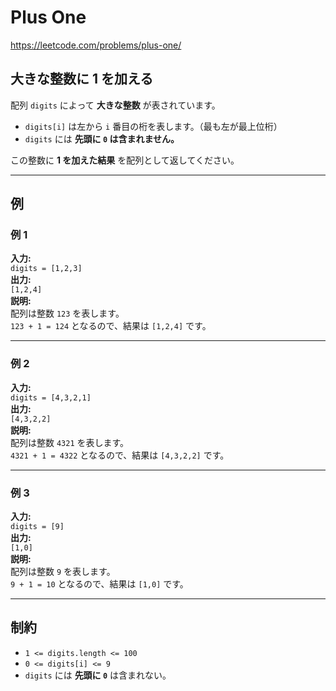 # Plus One

<https://leetcode.com/problems/plus-one/>

## **大きな整数に 1 を加える**

配列 `digits` によって **大きな整数** が表されています。  

- `digits[i]` は左から `i` 番目の桁を表します。（最も左が最上位桁）  
- `digits` には **先頭に `0` は含まれません。**

この整数に **1 を加えた結果** を配列として返してください。

---

## **例**

### **例 1**

**入力:**  
`digits = [1,2,3]`  
**出力:**  
`[1,2,4]`  
**説明:**  
配列は整数 `123` を表します。  
`123 + 1 = 124` となるので、結果は `[1,2,4]` です。

---

### **例 2**

**入力:**  
`digits = [4,3,2,1]`  
**出力:**  
`[4,3,2,2]`  
**説明:**  
配列は整数 `4321` を表します。  
`4321 + 1 = 4322` となるので、結果は `[4,3,2,2]` です。

---

### **例 3**

**入力:**  
`digits = [9]`  
**出力:**  
`[1,0]`  
**説明:**  
配列は整数 `9` を表します。  
`9 + 1 = 10` となるので、結果は `[1,0]` です。

---

## **制約**

- `1 <= digits.length <= 100`
- `0 <= digits[i] <= 9`
- `digits` には **先頭に `0`** は含まれない。
